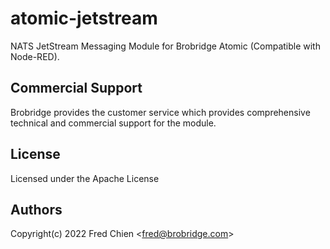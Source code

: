 # atomic-jetstream

NATS JetStream Messaging Module for Brobridge Atomic (Compatible with Node-RED).

## Commercial Support

Brobridge provides the customer service which provides comprehensive technical and commercial support for the module.

## License

Licensed under the Apache License

## Authors

Copyright(c) 2022 Fred Chien <<fred@brobridge.com>>
